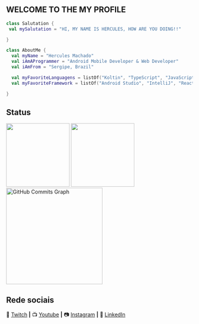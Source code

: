 ## WELCOME TO THE MY PROFILE

```kotlin
class Salutation {
 val mySalutation = "HI, MY NAME IS HERCULES, HOW ARE YOU DOING!!"

}

class AboutMe {
  val myName = "Hercules Machado"
  val iAmAProgrammer = "Android Mobile Developer & Web Developer"
  val iAmFrom = "Sergipe, Brazil"

  val myFavoriteLanguagens = listOf("Koltin", "TypeScript", "JavaScript")
  val myFavoriteFramework = listOf("Android Studio", "IntelliJ", "React", "Tailwindcss")

}
```

## Status
 
 <div style="align = center" >
   <img height="171em" src="https://github-readme-stats.vercel.app/api?username=herculesmachado&show_icons=true&theme=tokyonight&include_all_commits=true&count_private=true&hide_border=true&hide_rank=true&hide=commits&custom_title=Stats"/>
  <a href="github.com/herculesmachado">
    <img height="171em" src="http://github-readme-streak-stats.herokuapp.com?user=herculesmachado&theme=tokyonight&hide_border=true&fire=FF00E9" />
  </a>
  <a href="github.com/herculesmachado">
   <img height="260em" src="https://github-readme-activity-graph.vercel.app/graph?username=herculesmachado&theme=github&hide_border=true&bg_color=1A1B27&color=628FDA&line=2BAEAE&point=FE00E8&custom_title=Commits%20Graph" alt="GitHub Commits Graph" /> 
 </a>
</div>

## Rede sociais

💜 [Twitch](https://www.twitch.tv/herculesverso_) **|**
📺 [Youtube](https://www.youtube.com/@programandocomhercules) **|**
📷 [Instagram](https://www.instagram.com/herculesverso/?hl=pt-br) **|**
👔 [LinkedIn](https://www.linkedin.com/in/herculesmachado/)
